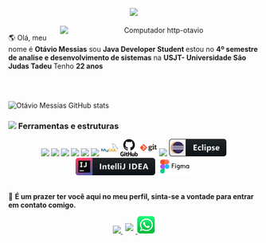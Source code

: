<p align = "center">
  <img src = "https://media.giphy.com/media/MeJgB3yMMwIaHmKD4z/giphy.gif" width = "30%">
  <br> <br>

<img src="https://raw.githubusercontent.com/MicaelliMedeiros/micaellimedeiros/master/image/computer-illustration.png" min-width="400px" max-width="400px" width="400px" align="right" alt="Computador http-otavio">

<!--<img src="pc.svg" min-width="300px" max-width="300px" width="300px" align="right" alt="Computador">-->

<p align="left"> 
  🌎 Olá, meu nome é <strong>Otávio Messias</strong> sou <strong>Java Developer Student </strong> estou no <strong> 4º semestre de analise e desenvolvimento de sistemas</strong> na <strong> USJT- Universidade São Judas Tadeu </strong> Tenho <strong>22 anos</strong> 
</p>

<br><br>  
 
  
</p>  


![Otávio Messias GitHub stats](https://github-readme-stats.vercel.app/api?username=http-otavio&show_icons=true&theme=radical)

### <img src = "https://raw.githubusercontent.com/alexnaiman/alexnaiman/master/resources/pickaxe.png" width = "40px" /> Ferramentas e estruturas
<p align = "center">
  
<img src = "https://raw.githubusercontent.com/alexnaiman/alexnaiman/master/resources/dev/csharp.svg" height = "35px" style = "vertical-align: margem superior: 6px 4px" />


<img src = "https://raw.githubusercontent.com/alexnaiman/alexnaiman/master/resources/dev/css3.svg" height = "35px" style = "vertical-align: margem superior: 6px 4px" />
       
  <img src = "https://raw.githubusercontent.com/alexnaiman/alexnaiman/master/resources/dev/html.svg" height = "35px" style = "vertical-align: margem superior: 6px 4px" />

  <img src = "https://raw.githubusercontent.com/alexnaiman/alexnaiman/master/resources/dev/java.svg" height = "35px" style = "vertical-align: margem superior: 6px 4px" />


  <img src = "https://raw.githubusercontent.com/alexnaiman/alexnaiman/master/resources/dev/js.svg" height = "35px" style = "vertical-align: margem superior: 6px 4px" />
  

  <img src = "https://raw.githubusercontent.com/alexnaiman/alexnaiman/master/resources/dev/react_native.svg" height = "35px" style = "vertical-align: margem superior: 6px 4px" />

<img src = "https://raw.githubusercontent.com/http-otavio/http-otavio/670439c48e649b570e9c3da44ab939127685f393/mysql_original_wordmark_logo_icon_146417.svg" height = "35px" style = "vertical-align: margem superior: 6px 4px" /> 



<img src = "https://raw.githubusercontent.com/http-otavio/http-otavio/670439c48e649b570e9c3da44ab939127685f393/github_original_wordmark_logo_icon_146506.svg" height = "35px" style = "vertical-align: margem superior: 6px 4px" /> 


<img src = "https://raw.githubusercontent.com/http-otavio/http-otavio/670439c48e649b570e9c3da44ab939127685f393/git_original_wordmark_logo_icon_146510.svg" height = "35px" style = "vertical-align: margem superior: 6px 4px" /> 



  <img src = "https://raw.githubusercontent.com/alexnaiman/alexnaiman/master/resources/dev/sass.svg" height = "35px" style = "vertical-align: margem superior: 6px 4px" />


  <img src = "https://raw.githubusercontent.com/http-otavio/http-otavio/1b993c1a2532ccce5a3818be1b342570bf1ec5ce/eclipse_button_icon_151884.svg" height = "35px" style = "vertical-align: margem superior: 6px 4px" />    

  <img src = "https://raw.githubusercontent.com/http-otavio/http-otavio/9b29e62b29b168543808b14f61b54e7846e2a3b7/intellij_icon.svg" height = "35px" style = "vertical-align: margem superior: 6px 4px" />  

  

  <img src = "https://raw.githubusercontent.com/http-otavio/http-otavio/b05587ec7dc844bf5f0ad544bba8864ee8cd5edb/figma_icon.svg" height = "35px" style = "vertical-align: margem superior: 6px 4px" /> 
     <br><br>        

<p align="left">
  💌 <strong>É um prazer ter você aqui no meu perfil, sinta-se a vontade para entrar em contato comigo.</strong>
  </p>
<p align = "center">
  
  <a href="https://www.linkedin.com/in/ot%C3%A1vio-messias/">
    <img src = "https://raw.githubusercontent.com/alexnaiman/alexnaiman/master/resources/linkedin.webp" height = "35px" style = "margem: 5px;" />
  </a>
  
  <a href="mailto:otavio.mlemos20@gmail.com">
    <img src = "https://raw.githubusercontent.com/alexnaiman/alexnaiman/master/resources/gmail.png" height = "30px" style = "margin: 5px;" />
  </a>


<a href="https://api.whatsapp.com/send?phone=5511973722075/" >
<img src = "https://raw.githubusercontent.com/http-otavio/http-otavio/b90c49e77a3d301ae55b8324f255573e06b01e24/whatsapp_icon.svg" height = "35px" style = "vertical-align: margem superior: 6px 4px" /> 
</a>

</p>
